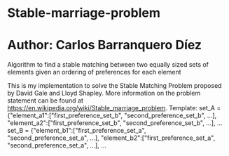 # Stable-marriage-problem
# Author: Carlos Barranquero Díez

Algorithm to find a stable matching between two equally sized sets of elements given an ordering of preferences for each element

This is my implementation to solve the Stable Matching Problem proposed by David Gale and Lloyd Shapley. 
More information on the problem statement can be found at https://en.wikipedia.org/wiki/Stable_marriage_problem.
Template: 
set_A = {"element_a1":["first_preference_set_b", "second_preference_set_b", ...],
         "element_a2":["first_preference_set_b", "second_preference_set_b", ...],
          ...
set_B = {"element_b1":["first_preference_set_a", "second_preference_set_a", ...],
         "element_b2":["first_preference_set_a", "second_preference_set_a", ...],
          ...


